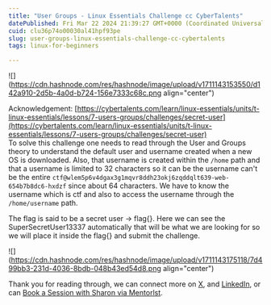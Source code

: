```yaml
---
title: "User Groups - Linux Essentials Challenge cc CyberTalents"
datePublished: Fri Mar 22 2024 21:39:27 GMT+0000 (Coordinated Universal Time)
cuid: clu36p74o00030al41hpf93pe
slug: user-groups-linux-essentials-challenge-cc-cybertalents
tags: linux-for-beginners

---
```


![](https://cdn.hashnode.com/res/hashnode/image/upload/v1711143153550/d142a910-2d5b-4a0d-b724-156e7333c68c.png align="center")

Acknowledgement: [https://cybertalents.com/learn/linux-essentials/units/t-linux-essentials/lessons/7-users-groups/challenges/secret-user](https://cybertalents.com/learn/linux-essentials/units/t-linux-essentials/lessons/7-users-groups/challenges/secret-user)  
To solve this challenge one needs to read through the User and Groups theory to understand the default user and username created when a new OS is downloaded. Also, that username is created within the `/home` path and that a username is limited to 32 characters so it can be the username can't be the entire `ctf@wlem5p6v4dgax3g1mqvr8ddh23okj6zqddqlt639-web-654b7b8dc6-hxdzf` since about 64 characters. We have to know the username which is ctf and also to access the username through the `/home/username` path.

The flag is said to be a secret user -&gt; flag{}. Here we can see the SuperSecretUser13337 automatically that will be what we are looking for so we will place it inside the flag{} and submit the challenge.

![](https://cdn.hashnode.com/res/hashnode/image/upload/v1711143175118/7d499bb3-231d-4036-8bdb-048b43ed54d8.png align="center")

Thank you for reading through, we can connect more on [X](https://twitter.com/SharonJebitok), and [LinkedIn](https://www.linkedin.com/in/sharon-jebitok/), or can [Book a Session with Sharon via Mentorlst](https://mentorlst.com/mentor/12db03d0-8a75-4a32-9b05-b290f5381598).